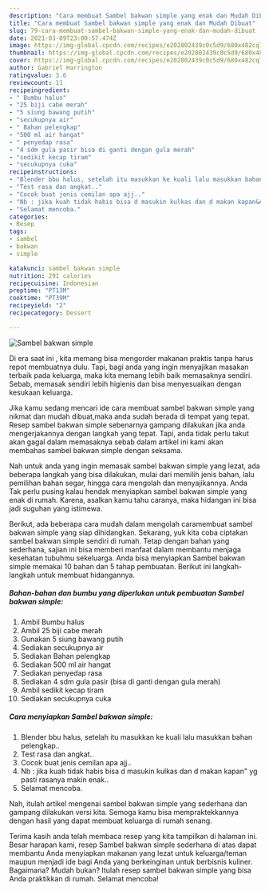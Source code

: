 ```yaml
---
description: "Cara membuat Sambel bakwan simple yang enak dan Mudah Dibuat"
title: "Cara membuat Sambel bakwan simple yang enak dan Mudah Dibuat"
slug: 79-cara-membuat-sambel-bakwan-simple-yang-enak-dan-mudah-dibuat
date: 2021-03-09T23:00:57.474Z
image: https://img-global.cpcdn.com/recipes/e202802439c0c5d9/680x482cq70/sambel-bakwan-simple-foto-resep-utama.jpg
thumbnail: https://img-global.cpcdn.com/recipes/e202802439c0c5d9/680x482cq70/sambel-bakwan-simple-foto-resep-utama.jpg
cover: https://img-global.cpcdn.com/recipes/e202802439c0c5d9/680x482cq70/sambel-bakwan-simple-foto-resep-utama.jpg
author: Gabriel Harrington
ratingvalue: 3.6
reviewcount: 11
recipeingredient:
- " Bumbu halus"
- "25 biji cabe merah"
- "5 siung bawang putih"
- "secukupnya air"
- " Bahan pelengkap"
- "500 ml air hangat"
- " penyedap rasa"
- "4 sdm gula pasir bisa di ganti dengan gula merah"
- "sedikit kecap tiram"
- "secukupnya cuka"
recipeinstructions:
- "Blender bbu halus, setelah itu masukkan ke kuali lalu masukkan bahan pelengkap.."
- "Test rasa dan angkat.."
- "Cocok buat jenis cemilan apa ajj.."
- "Nb : jika kuah tidak habis bisa d masukin kulkas dan d makan kapan&#34; yg pasti rasanya makin enak.."
- "Selamat mencoba."
categories:
- Resep
tags:
- sambel
- bakwan
- simple

katakunci: sambel bakwan simple 
nutrition: 291 calories
recipecuisine: Indonesian
preptime: "PT13M"
cooktime: "PT39M"
recipeyield: "2"
recipecategory: Dessert

---
```



![Sambel bakwan simple](https://img-global.cpcdn.com/recipes/e202802439c0c5d9/680x482cq70/sambel-bakwan-simple-foto-resep-utama.jpg)

Di era  saat ini , kita memang bisa mengorder makanan praktis tanpa harus repot membuatnya dulu. Tapi, bagi anda yang ingin menyajikan masakan terbaik pada keluarga, maka kita memang lebih baik memasaknya sendiri. Sebab, memasak sendiri lebih higienis dan bisa menyesuaikan dengan kesukaan keluarga.

Jika kamu sedang mencari ide cara membuat sambel bakwan simple yang nikmat dan mudah dibuat,maka anda sudah berada di tempat yang tepat. Resep sambel bakwan simple  sebenarnya gampang dilakukan jika anda mengerjakannya dengan langkah yang tepat. Tapi, anda tidak perlu takut akan gagal dalam memasaknya 
sebab dalam artikel ini kami akan membahas sambel bakwan simple dengan seksama.  



Nah untuk anda yang ingin memasak sambel bakwan simple yang lezat, ada beberapa langkah yang bisa dilakukan, mulai dari memilih jenis bahan, lalu pemilihan bahan segar, hingga cara mengolah dan menyajikannya. Anda Tak perlu pusing kalau hendak menyiapkan sambel bakwan simple yang enak di rumah. Karena, asalkan kamu  tahu caranya, maka hidangan ini bisa jadi suguhan yang istimewa.

Berikut, ada beberapa cara mudah dalam mengolah caramembuat sambel bakwan simple yang siap dihidangkan. Sekarang, yuk kita coba ciptakan sambel bakwan simple sendiri di rumah. Tetap dengan bahan yang sederhana, sajian ini bisa memberi manfaat dalam membantu menjaga kesehatan tubuhmu sekeluarga. Anda bisa menyiapkan Sambel bakwan simple memakai 10 bahan dan 5 tahap pembuatan. Berikut ini langkah-langkah untuk membuat hidangannya.

<!--inarticleads1-->

##### Bahan-bahan dan bumbu yang diperlukan untuk pembuatan Sambel bakwan simple:

1. Ambil  Bumbu halus
1. Ambil 25 biji cabe merah
1. Gunakan 5 siung bawang putih
1. Sediakan secukupnya air
1. Sediakan  Bahan pelengkap
1. Sediakan 500 ml air hangat
1. Sediakan  penyedap rasa
1. Sediakan 4 sdm gula pasir (bisa di ganti dengan gula merah)
1. Ambil sedikit kecap tiram
1. Sediakan secukupnya cuka




<!--inarticleads2-->

##### Cara menyiapkan Sambel bakwan simple:

1. Blender bbu halus, setelah itu masukkan ke kuali lalu masukkan bahan pelengkap..
1. Test rasa dan angkat..
1. Cocok buat jenis cemilan apa ajj..
1. Nb : jika kuah tidak habis bisa d masukin kulkas dan d makan kapan&#34; yg pasti rasanya makin enak..
1. Selamat mencoba.




Nah, itulah artikel mengenai  sambel bakwan simple  yang sederhana dan gampang dilakukan versi kita. Semoga kamu bisa mempraktekkannya dengan hasil yang dapat membuat keluarga di rumah senang. 

Terima kasih anda telah membaca resep yang kita tampilkan di halaman ini. Besar harapan kami, resep  Sambel bakwan simple sederhana di atas dapat membantu Anda menyiapkan makanan yang lezat untuk keluarga/teman maupun menjadi ide bagi Anda yang berkeinginan untuk berbisnis kuliner. Bagaimana? Mudah bukan? Itulah resep sambel bakwan simple yang bisa Anda praktikkan di rumah. Selamat mencoba!

